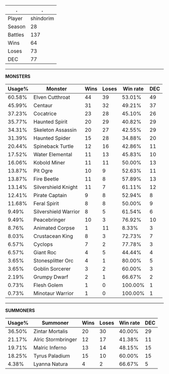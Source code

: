 .|.
|-|-
Player|shindorim
Season|28
Battles|137
Wins|64
Loses|73
DEC|77

---
**MONSTERS**

Usage%|Monster|Wins|Loses|Win rate|DEC|
-|-|-|-|-|-|
60.58%|Elven Cutthroat|44|39|53.01%|49|
45.99%|Centaur|31|32|49.21%|37|
37.23%|Cocatrice|23|28|45.10%|26|
35.77%|Haunted Spirit|20|29|40.82%|29|
34.31%|Skeleton Assassin|20|27|42.55%|29|
31.39%|Haunted Spider|15|28|34.88%|20|
20.44%|Spineback Turtle|12|16|42.86%|11|
17.52%|Water Elemental|11|13|45.83%|10|
16.06%|Kobold Miner|11|11|50.00%|13|
13.87%|Pit Ogre|10|9|52.63%|11|
13.87%|Fire Beetle|11|8|57.89%|13|
13.14%|Silvershield Knight|11|7|61.11%|12|
12.41%|Pirate Captain|9|8|52.94%|8|
11.68%|Feral Spirit|8|8|50.00%|9|
9.49%|Silvershield Warrior|8|5|61.54%|6|
9.49%|Peacebringer|10|3|76.92%|10|
8.76%|Animated Corpse|1|11|8.33%|3|
8.03%|Crustacean King|8|3|72.73%|7|
6.57%|Cyclops|7|2|77.78%|3|
6.57%|Giant Roc|4|5|44.44%|4|
3.65%|Stonesplitter Orc|4|1|80.00%|5|
3.65%|Goblin Sorcerer|3|2|60.00%|3|
2.19%|Grumpy Dwarf|2|1|66.67%|2|
0.73%|Flesh Golem|1|0|100.00%|1|
0.73%|Minotaur Warrior|1|0|100.00%|1|

---
**SUMMONERS**

Usage%|Summoner|Wins|Loses|Win rate|DEC|
-|-|-|-|-|-|
36.50%|Zintar Mortalis|20|30|40.00%|29|
21.17%|Alric Stormbringer|12|17|41.38%|11|
19.71%|Malric Inferno|13|14|48.15%|15|
18.25%|Tyrus Paladium|15|10|60.00%|15|
4.38%|Lyanna Natura|4|2|66.67%|5|

